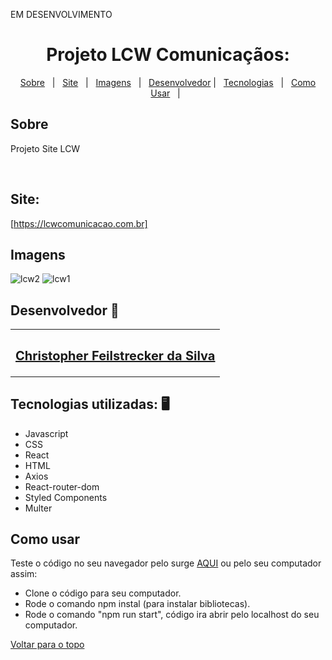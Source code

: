 

EM DESENVOLVIMENTO


<h1 align="center" id="top">Projeto LCW Comunicaçãos: </h1>

<p align="center">
  <a href="#sobre">Sobre</a> &#xa0; | &#xa0; 
  <a href="#surge">Site</a> &#xa0; | &#xa0;
  <a href="#imagens">Imagens</a> &#xa0; | &#xa0;
  <a href="#desenvolvedor">Desenvolvedor</a> | &#xa0;
<a href="#tecnologias">Tecnologias</a> &#xa0; | &#xa0;
<a href="#comousar">Como Usar</a> &#xa0; | &#xa0;

</p>
<h2 id="sobre"> Sobre </h2>

Projeto Site LCW

<br />


<h2 id="surge"> Site: </h2>

[https://lcwcomunicacao.com.br]


<h2 id="imagens"> Imagens </h2>

![lcw2](https://user-images.githubusercontent.com/87909626/191101592-a574ab4e-8402-4c72-a3d1-94931e2a6d0a.jpg)
![lcw1](https://user-images.githubusercontent.com/87909626/191101679-8e6f16ca-7694-49fa-a5e6-a68cfe7c23ac.jpg)



<h2 id="desenvolvedor"> Desenvolvedor 🤖 </h2>

<table>
  <tr>
  <td align="center"><a href="https://github.com/ChristpherFeilstrecker">
   <sub><h2> Christopher Feilstrecker da Silva</h2> </sub> 
       
</table>


<h2 id="tecnologias"> Tecnologias utilizadas: 🖥️ </h2>

- Javascript
- CSS
- React
- HTML
- Axios
- React-router-dom
- Styled Components
- Multer

<h2 id="comousar"> Como usar </h2>

Teste o código no seu navegador pelo surge <a href="#surge">AQUI</a> ou pelo seu computador assim:
- Clone o código para seu computador.
- Rode o comando npm instal (para instalar bibliotecas).
- Rode o comando "npm run start", código ira abrir pelo localhost do seu computador.


<a href="#top">Voltar para o topo</a>

